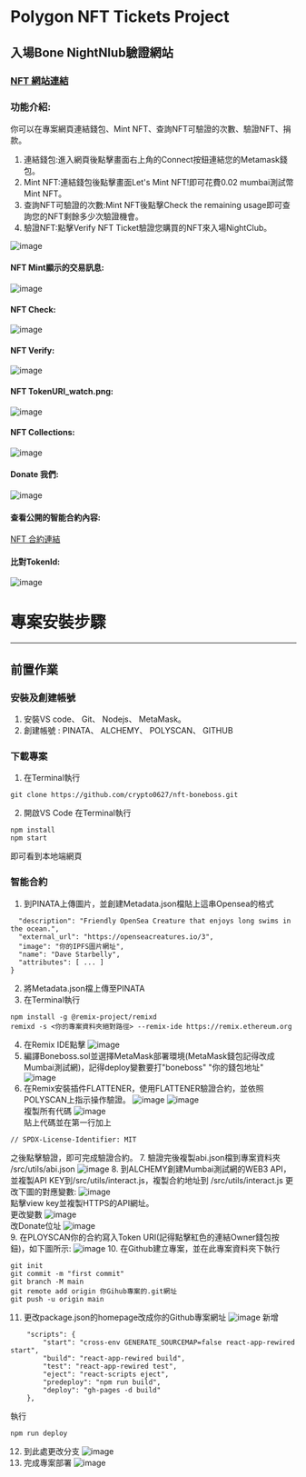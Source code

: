 # Polygon NFT Tickets Project
入場Bone NightNlub驗證網站
----
### [NFT 網站連結](https://crypto0627.github.io/nft-boneboss/)

### 功能介紹:
你可以在專案網頁連結錢包、Mint NFT、查詢NFT可驗證的次數、驗證NFT、捐款。

1. 連結錢包:進入網頁後點擊畫面右上角的Connect按鈕連結您的Metamask錢包。
2. Mint NFT:連結錢包後點擊畫面Let's Mint NFT!即可花費0.02 mumbai測試幣Mint NFT。
3. 查詢NFT可驗證的次數:Mint NFT後點擊Check the remaining usage即可查詢您的NFT剩餘多少次驗證機會。
4. 驗證NFT:點擊Verify NFT Ticket驗證您購買的NFT來入場NightClub。<br>

![image](https://github.com/crypto0627/nft-boneboss/blob/main/result_pic/Banner.png)

#### NFT Mint顯示的交易訊息:
![image](https://github.com/crypto0627/nft-boneboss/blob/main/result_pic/mint.png)

#### NFT Check:
![image](https://github.com/crypto0627/nft-boneboss/blob/main/result_pic/check.png)

#### NFT Verify:
![image](https://github.com/crypto0627/nft-boneboss/blob/main/result_pic/verify.png)

#### NFT TokenURI_watch.png:
![image](https://github.com/crypto0627/nft-boneboss/blob/main/result_pic/TokenURI_watch.png)

#### NFT Collections:
![image](https://github.com/crypto0627/nft-boneboss/blob/main/result_pic/NFT_Collection.png)

#### Donate 我們:
![image](https://github.com/crypto0627/nft-boneboss/blob/main/result_pic/donate.png)

#### 查看公開的智能合約內容:
[NFT 合約連結](https://mumbai.polygonscan.com/address/0xB8ea8d146b880EEcd440477ecD83a1DD93F66b78#writeContract)

#### 比對TokenId:
![image](https://github.com/crypto0627/nft-boneboss/blob/main/result_pic/TokenId.png)

# 專案安裝步驟
----
## 前置作業
### 安裝及創建帳號
1. 安裝VS code、 Git、 Nodejs、 MetaMask。
2. 創建帳號 : PINATA、 ALCHEMY、 POLYSCAN、 GITHUB

### 下載專案
1. 在Terminal執行
```
git clone https://github.com/crypto0627/nft-boneboss.git
```
2. 開啟VS Code 在Terminal執行
```
npm install
npm start
```
即可看到本地端網頁
### 智能合約
1. 到PINATA上傳圖片，並創建Metadata.json檔貼上這串Opensea的格式<br>
```{
  "description": "Friendly OpenSea Creature that enjoys long swims in the ocean.", 
  "external_url": "https://openseacreatures.io/3", 
  "image": "你的IPFS圖片網址", 
  "name": "Dave Starbelly",
  "attributes": [ ... ]
}
```
2. 將Metadata.json檔上傳至PINATA
3. 在Terminal執行
```
npm install -g @remix-project/remixd
remixd -s <你的專案資料夾絕對路徑> --remix-ide https://remix.ethereum.org
```
4. 在Remix IDE點擊
![image](https://github.com/crypto0627/nft-boneboss/blob/main/result_pic/Remix_localhost.png)
5. 編譯Boneboss.sol並選擇MetaMask部署環境(MetaMask錢包記得改成Mumbai測試網)，記得deploy變數要打"boneboss" "你的錢包地址"
![image](https://github.com/crypto0627/nft-boneboss/blob/main/result_pic/remix_deploy.png)
6. 在Remix安裝插件FLATTENER，使用FLATTENER驗證合約，並依照POLYSCAN上指示操作驗證。
![image](https://github.com/crypto0627/nft-boneboss/blob/main/result_pic/polygon_verify.png)
![image](https://github.com/crypto0627/nft-boneboss/blob/main/result_pic/save_flatten.png)<br>
複製所有代碼
![image](https://github.com/crypto0627/nft-boneboss/blob/main/result_pic/copy_verify.png)<br>
貼上代碼並在第一行加上
```
// SPDX-License-Identifier: MIT
```
之後點擊驗證，即可完成驗證合約。
7. 驗證完後複製abi.json檔到專案資料夾 /src/utils/abi.json
![image](https://github.com/crypto0627/nft-boneboss/blob/main/result_pic/abi_copy.png)
8. 到ALCHEMY創建Mumbai測試網的WEB3 API，並複製API KEY到/src/utils/interact.js，複製合約地址到 /src/utils/interact.js 更改下圖的對應變數:
![image](https://github.com/crypto0627/nft-boneboss/blob/main/result_pic/alchemy_key.png)<br>
點擊view key並複製HTTPS的API網址。<br>
更改變數
![image](https://github.com/crypto0627/nft-boneboss/blob/main/result_pic/contract_change.png)<br>
改Donate位址
![image](https://github.com/crypto0627/nft-boneboss/blob/main/result_pic/changedonate.png)<br>
9. 在PLOYSCAN你的合約寫入Token URI(記得點擊紅色的連結Owner錢包按鈕)，如下圖所示:
![image](https://github.com/crypto0627/nft-boneboss/blob/main/result_pic/setTokenURI.png)
10. 在Github建立專案，並在此專案資料夾下執行
```
git init
git commit -m "first commit"
git branch -M main
git remote add origin 你Gihub專案的.git網址
git push -u origin main
```
11. 更改package.json的homepage改成你的Github專案網址
![image](https://github.com/crypto0627/nft-boneboss/blob/main/result_pic/githomepage.png)
新增
```
    "scripts": {
        "start": "cross-env GENERATE_SOURCEMAP=false react-app-rewired start",
        "build": "react-app-rewired build",
        "test": "react-app-rewired test",
        "eject": "react-scripts eject",
        "predeploy": "npm run build",
        "deploy": "gh-pages -d build"
    },
```
執行
```
npm run deploy
```
12. 到此處更改分支
![image](https://github.com/crypto0627/nft-boneboss/blob/main/result_pic/githubpage.png)
13. 完成專案部署
![image](https://github.com/crypto0627/nft-boneboss/blob/main/result_pic/complete.png)